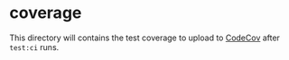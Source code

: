 # coverage

This directory will contains the test coverage to upload to [CodeCov](https://about.codecov.io/) after `test:ci` runs.
